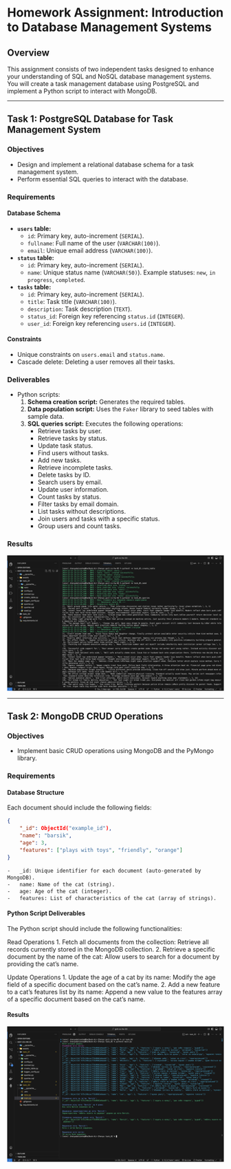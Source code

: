 # Homework Assignment: Introduction to Database Management Systems

## Overview

This assignment consists of two independent tasks designed to enhance your understanding of SQL and NoSQL database management systems. You will create a task management database using PostgreSQL and implement a Python script to interact with MongoDB.

---

## Task 1: PostgreSQL Database for Task Management System

### Objectives

- Design and implement a relational database schema for a task management system.
- Perform essential SQL queries to interact with the database.

### Requirements

#### Database Schema

- **`users` table:**
  - `id`: Primary key, auto-increment (`SERIAL`).
  - `fullname`: Full name of the user (`VARCHAR(100)`).
  - `email`: Unique email address (`VARCHAR(100)`).
- **`status` table:**
  - `id`: Primary key, auto-increment (`SERIAL`).
  - `name`: Unique status name (`VARCHAR(50)`). Example statuses: `new`, `in progress`, `completed`.
- **`tasks` table:**
  - `id`: Primary key, auto-increment (`SERIAL`).
  - `title`: Task title (`VARCHAR(100)`).
  - `description`: Task description (`TEXT`).
  - `status_id`: Foreign key referencing `status.id` (`INTEGER`).
  - `user_id`: Foreign key referencing `users.id` (`INTEGER`).

#### Constraints

- Unique constraints on `users.email` and `status.name`.
- Cascade delete: Deleting a user removes all their tasks.

### Deliverables

- Python scripts:
  1. **Schema creation script:** Generates the required tables.
  2. **Data population script:** Uses the `Faker` library to seed tables with sample data.
  3. **SQL queries script:** Executes the following operations:
     - Retrieve tasks by user.
     - Retrieve tasks by status.
     - Update task status.
     - Find users without tasks.
     - Add new tasks.
     - Retrieve incomplete tasks.
     - Delete tasks by ID.
     - Search users by email.
     - Update user information.
     - Count tasks by status.
     - Filter tasks by email domain.
     - List tasks without descriptions.
     - Join users and tasks with a specific status.
     - Group users and count tasks.

### Results

![Alt text](./assets/task_01.png "Task_01")

---

## Task 2: MongoDB CRUD Operations

### Objectives

- Implement basic CRUD operations using MongoDB and the PyMongo library.

### Requirements

#### Database Structure

Each document should include the following fields:

```json
{
    "_id": ObjectId("example_id"),
    "name": "barsik",
    "age": 3,
    "features": ["plays with toys", "friendly", "orange"]
}
```

    -	_id: Unique identifier for each document (auto-generated by MongoDB).
    -	name: Name of the cat (string).
    -	age: Age of the cat (integer).
    -	features: List of characteristics of the cat (array of strings).

#### Python Script Deliverables

The Python script should include the following functionalities:

Read Operations 1. Fetch all documents from the collection:
Retrieve all records currently stored in the MongoDB collection. 2. Retrieve a specific document by the name of the cat:
Allow users to search for a document by providing the cat’s name.

Update Operations 1. Update the age of a cat by its name:
Modify the age field of a specific document based on the cat’s name. 2. Add a new feature to a cat’s features list by its name:
Append a new value to the features array of a specific document based on the cat’s name.

#### Results

![Alt text](./assets/task_02.png "Task_02")
